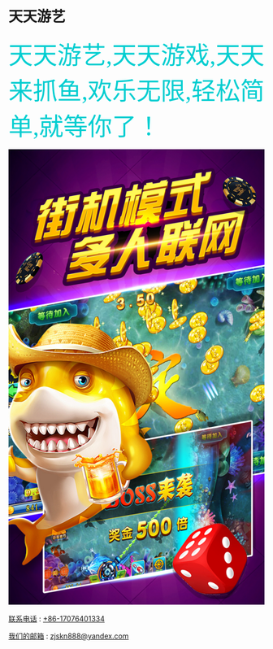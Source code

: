 # 天天游艺

<font color=#00CED1	 size=18 face="微软雅黑">天天游艺,天天游戏,天天来抓鱼,欢乐无限,轻松简单,就等你了！</font>


![image](https://github.com/yay604882/TianTainYouYI/blob/master/ttyy.jpg)


[联系电话](+86-17076401634) : [+86-17076401334](+86-17076401634)

[我们的邮箱](zjskn888@yandex.com) : [zjskn888@yandex.com](zjskn888@yandex.com)
